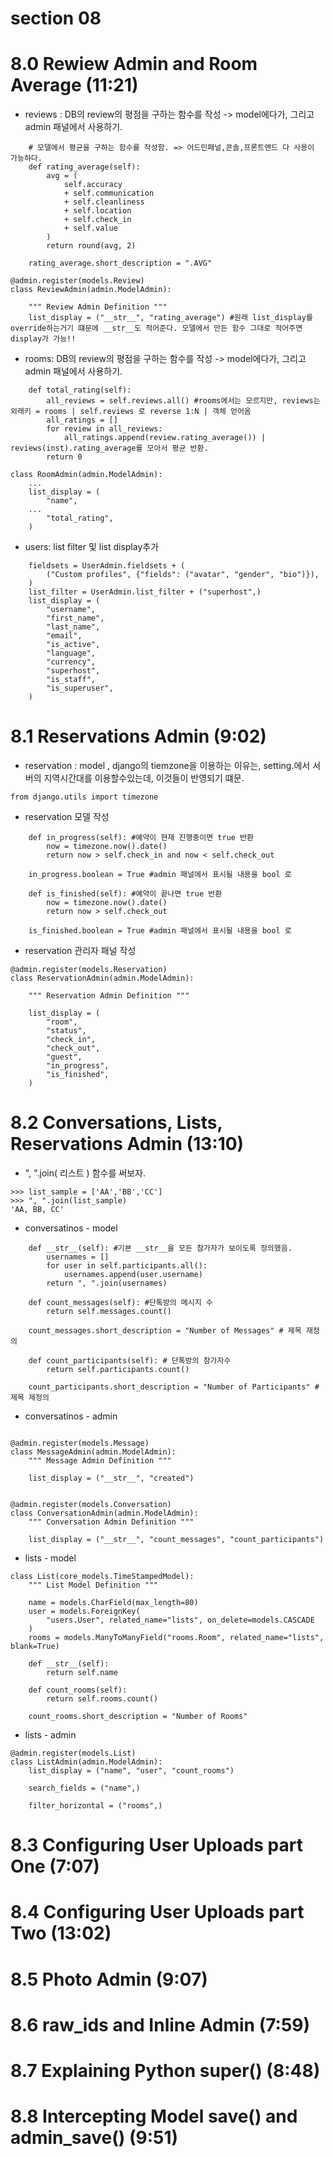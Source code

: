# section 08

# 8.0 Rewiew Admin and Room Average (11:21)

- reviews : DB의 review의 평점을 구하는 함수를 작성 -> model에다가, 그리고 admin 패널에서 사용하기.

```
    # 모델에서 평균을 구하는 함수를 작성함. => 어드민패널,콘솔,프론트엔드 다 사용이 가능하다.
    def rating_average(self):
        avg = (
            self.accuracy
            + self.communication
            + self.cleanliness
            + self.location
            + self.check_in
            + self.value
        )
        return round(avg, 2)

    rating_average.short_description = ".AVG"
```

```
@admin.register(models.Review)
class ReviewAdmin(admin.ModelAdmin):

    """ Review Admin Definition """
    list_display = ("__str__", "rating_average") #원래 list_display를 override하는거기 떄문에 __str__도 적어준다. 모델에서 만든 함수 그대로 적어주면 display가 가능!!
```

- rooms: DB의 review의 평점을 구하는 함수를 작성 -> model에다가, 그리고 admin 패널에서 사용하기.

```
    def total_rating(self):
        all_reviews = self.reviews.all() #rooms에서는 모르지만, reviews는 외래키 = rooms | self.reviews 로 reverse 1:N | 객체 얻어옴
        all_ratings = []
        for review in all_reviews:
            all_ratings.append(review.rating_average()) | reviews(inst).rating_average를 모아서 평균 반환.
        return 0
```

```
class RoomAdmin(admin.ModelAdmin):
    ...
    list_display = (
        "name",
    ...
        "total_rating",
    )
```

- users: list filter 및 list display추가

```
    fieldsets = UserAdmin.fieldsets + (
        ("Custom profiles", {"fields": ("avatar", "gender", "bio")}),
    )
    list_filter = UserAdmin.list_filter + ("superhost",)
    list_display = (
        "username",
        "first_name",
        "last_name",
        "email",
        "is_active",
        "language",
        "currency",
        "superhost",
        "is_staff",
        "is_superuser",
    )
```

# 8.1 Reservations Admin (9:02)

- reservation : model , django의 tiemzone을 이용하는 이유는, setting.에서 서버의 지역시간대를 이용할수있는데, 이것들이 반영되기 떄문.

```
from django.utils import timezone
```

- reservation 모델 작성

```
    def in_progress(self): #예약이 현재 진행중이면 true 반환
        now = timezone.now().date()
        return now > self.check_in and now < self.check_out

    in_progress.boolean = True #admin 패널에서 표시될 내용을 bool 로

    def is_finished(self): #예약이 끝나면 true 반환
        now = timezone.now().date()
        return now > self.check_out

    is_finished.boolean = True #admin 패널에서 표시될 내용을 bool 로
```

- reservation 관리자 패널 작성

```
@admin.register(models.Reservation)
class ReservationAdmin(admin.ModelAdmin):

    """ Reservation Admin Definition """

    list_display = (
        "room",
        "status",
        "check_in",
        "check_out",
        "guest",
        "in_progress",
        "is_finished",
    )
```

# 8.2 Conversations, Lists, Reservations Admin (13:10)

- ", ".join( 리스트 ) 함수를 써보자.

```
>>> list_sample = ['AA','BB','CC']
>>> ", ".join(list_sample)
'AA, BB, CC'

```

- conversatinos - model

```
    def __str__(self): #기본 __str__을 모든 참가자가 보이도록 정의했음.
        usernames = []
        for user in self.participants.all():
            usernames.append(user.username)
        return ", ".join(usernames)

    def count_messages(self): #단톡방의 메시지 수
        return self.messages.count()

    count_messages.short_description = "Number of Messages" # 제목 재정의

    def count_participants(self): # 단톡방의 참가자수
        return self.participants.count()

    count_participants.short_description = "Number of Participants" # 제목 제정의
```

- conversatinos - admin

```

@admin.register(models.Message)
class MessageAdmin(admin.ModelAdmin):
    """ Message Admin Definition """

    list_display = ("__str__", "created")


@admin.register(models.Conversation)
class ConversationAdmin(admin.ModelAdmin):
    """ Conversation Admin Definition """

    list_display = ("__str__", "count_messages", "count_participants")
```

- lists - model

```
class List(core_models.TimeStampedModel):
    """ List Model Definition """

    name = models.CharField(max_length=80)
    user = models.ForeignKey(
        "users.User", related_name="lists", on_delete=models.CASCADE
    )
    rooms = models.ManyToManyField("rooms.Room", related_name="lists", blank=True)

    def __str__(self):
        return self.name

    def count_rooms(self):
        return self.rooms.count()

    count_rooms.short_description = "Number of Rooms"
```

- lists - admin

```
@admin.register(models.List)
class ListAdmin(admin.ModelAdmin):
    list_display = ("name", "user", "count_rooms")

    search_fields = ("name",)

    filter_horizontal = ("rooms",)
```

# 8.3 Configuring User Uploads part One (7:07)

# 8.4 Configuring User Uploads part Two (13:02)

# 8.5 Photo Admin (9:07)

# 8.6 raw_ids and Inline Admin (7:59)

# 8.7 Explaining Python super() (8:48)

# 8.8 Intercepting Model save() and admin_save() (9:51)
